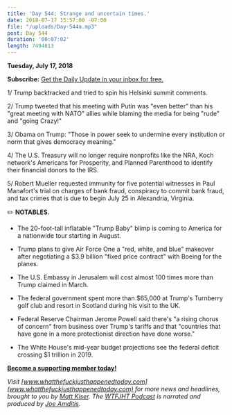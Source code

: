 ```yaml
---
title: 'Day 544: Strange and uncertain times.'
date: 2018-07-17 15:57:00 -07:00
file: "/uploads/Day-544a.mp3"
post: Day 544
duration: '00:07:02'
length: 7494813
---
```


**Tuesday, July 17, 2018**

**Subscribe:** [Get the Daily Update in your inbox for free.](https://whatthefuckjusthappenedtoday.com/subscribe/)

1/ Trump backtracked and tried to spin his Helsinki summit comments.

2/ Trump tweeted that his meeting with Putin was "even better" than his "great meeting with NATO" allies while blaming the media for being "rude" and "going Crazy!"

3/ Obama on Trump: "Those in power seek to undermine every institution or norm that gives democracy meaning."

4/ The U.S. Treasury will no longer require nonprofits like the NRA, Koch network's Americans for Prosperity, and Planned Parenthood to identify their financial donors to the IRS.

5/ Robert Mueller requested immunity for five potential witnesses in Paul Manafort's trial on charges of bank fraud, conspiracy to commit bank fraud, and tax crimes that is due to begin July 25 in Alexandria, Virginia.

✏️ **NOTABLES.**

* The 20-foot-tall inflatable "Trump Baby" blimp is coming to America for a nationwide tour starting in August.

* Trump plans to give Air Force One a "red, white, and blue" makeover after negotiating a $3.9 billion "fixed price contract" with Boeing for the planes.

* The U.S. Embassy in Jerusalem will cost almost 100 times more than Trump claimed in March.

* The federal government spent more than $65,000 at Trump's Turnberry golf club and resort in Scotland during his visit to the UK.

* Federal Reserve Chairman Jerome Powell said there's "a rising chorus of concern" from business over Trump's tariffs and that "countries that have gone in a more protectionist direction have done worse."

* The White House's mid-year budget projections see the federal deficit crossing $1 trillion in 2019.

**[Become a supporting member today!](https://whatthefuckjusthappenedtoday.com/membership/?utm_source=2017\+Donors&utm_campaign=8dccd905d9-&utm_medium=email&utm_term=0_3bd36f654c-8dccd905d9-169730397)**

*Visit [www.whatthefuckjusthappenedtoday.com](www.whatthefuckjusthappenedtoday.com) for more news and headlines, brought to you by [Matt Kiser](https://twitter.com/Matt_Kiser). The [WTFJHT Podcast](https://whatthefuckjusthappenedtoday.com/podcasts/) is narrated and produced by [Joe Amditis](https://twitter.com/jsamditis).*